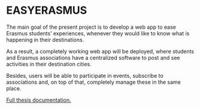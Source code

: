 # EASYERASMUS

The main goal of the present project is to develop a web app to ease Erasmus students’ experiences, whenever they would like to know what is happening in their destinations.

As a result, a completely working web app will be deployed, where students and Erasmus associations have a centralized software to post and see activities in their destination cities.

Besides, users will be able to participate in events, subscribe to associations and, on
top of that, completely manage these in the same place.

[Full thesis documentation.](BSc-Thesis__Cristian_Fernandez_Jimenez.pdf)
